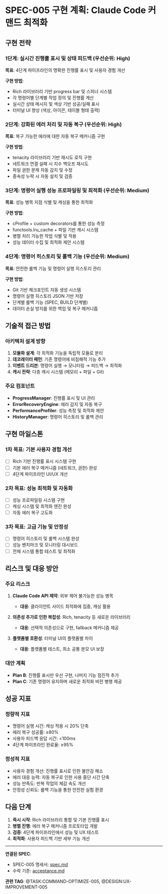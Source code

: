 # SPEC-005 구현 계획: Claude Code 커맨드 최적화

## 구현 전략

### 1단계: 실시간 진행률 표시 및 상태 피드백 (우선순위: High)

**목표**: 4단계 파이프라인의 명확한 진행률 표시 및 사용자 경험 개선

**구현 방법**:

- Rich 라이브러리 기반 progress bar 및 스피너 시스템
- 각 명령어별 단계별 작업 정의 및 진행률 계산
- 실시간 상태 메시지 및 색상 기반 성공/실패 표시
- 터미널 UI 향상 (색상, 아이콘, 테이블 형태 출력)

### 2단계: 강화된 에러 처리 및 자동 복구 (우선순위: High)

**목표**: 복구 가능한 에러에 대한 자동 복구 메커니즘 구현

**구현 방법**:

- tenacity 라이브러리 기반 재시도 로직 구현
- 네트워크 연결 실패 시 지수 백오프 재시도
- 파일 권한 문제 자동 감지 및 수정
- 종속성 누락 시 자동 설치 및 검증

### 3단계: 명령어 실행 성능 프로파일링 및 최적화 (우선순위: Medium)

**목표**: 성능 병목 지점 식별 및 캐싱을 통한 최적화

**구현 방법**:

- cProfile + custom decorators를 통한 성능 측정
- functools.lru_cache + 파일 기반 캐시 시스템
- 병렬 처리 가능한 작업 식별 및 적용
- 성능 데이터 수집 및 최적화 제안 시스템

### 4단계: 명령어 히스토리 및 롤백 기능 (우선순위: Medium)

**목표**: 안전한 롤백 기능 및 명령어 실행 히스토리 관리

**구현 방법**:

- Git 기반 체크포인트 자동 생성 시스템
- 명령어 실행 히스토리 JSON 기반 저장
- 단계별 롤백 기능 (SPEC, BUILD 단계별)
- 데이터 손실 방지를 위한 백업 및 복구 메커니즘

## 기술적 접근 방법

### 아키텍처 설계 방향

1. **모듈화 설계**: 각 최적화 기능을 독립적 모듈로 분리
2. **데코레이터 패턴**: 기존 명령어에 비침해적 기능 추가
3. **이벤트 드리븐**: 명령어 실행 → 모니터링 → 피드백 → 최적화
4. **캐시 전략**: 다층 캐시 시스템 (메모리 + 파일 + Git)

### 주요 컴포넌트

- **ProgressManager**: 진행률 표시 및 UI 관리
- **ErrorRecoveryEngine**: 에러 감지 및 자동 복구
- **PerformanceProfiler**: 성능 측정 및 최적화 제안
- **HistoryManager**: 명령어 히스토리 및 롤백 관리

## 구현 마일스톤

### 1차 목표: 기본 사용자 경험 개선

- [ ] Rich 기반 진행률 표시 시스템 구현
- [ ] 기본 에러 복구 메커니즘 (네트워크, 권한) 완성
- [ ] 4단계 파이프라인 UI/UX 개선

### 2차 목표: 성능 최적화 및 자동화

- [ ] 성능 프로파일링 시스템 구현
- [ ] 캐싱 시스템 및 최적화 엔진 완성
- [ ] 자동 에러 복구 고도화

### 3차 목표: 고급 기능 및 안정성

- [ ] 명령어 히스토리 및 롤백 시스템 완성
- [ ] 성능 벤치마크 및 모니터링 대시보드
- [ ] 전체 시스템 통합 테스트 및 최적화

## 리스크 및 대응 방안

### 주요 리스크

1. **Claude Code API 제약**: 외부 제어 불가능한 성능 병목
   - **대응**: 클라이언트 사이드 최적화에 집중, 캐싱 활용

2. **의존성 추가로 인한 복잡성**: Rich, tenacity 등 새로운 라이브러리
   - **대응**: 선택적 의존성으로 구현, fallback 메커니즘 제공

3. **플랫폼별 호환성**: 터미널 UI의 플랫폼별 차이
   - **대응**: 플랫폼별 테스트, 최소 공통 분모 UI 보장

### 대안 계획

- **Plan B**: 진행률 표시만 우선 구현, 나머지 기능 점진적 추가
- **Plan C**: 기존 명령어 유지하며 새로운 최적화 버전 병행 제공

## 성공 지표

### 정량적 지표

- 명령어 실행 시간: 캐싱 적용 시 20% 단축
- 에러 복구 성공률: ≥80%
- 사용자 피드백 응답 시간: <100ms
- 4단계 파이프라인 완료율: ≥95%

### 정성적 지표

- 사용자 경험 개선: 진행률 표시로 인한 불안감 해소
- 에러 대응 능력: 자동 복구로 인한 사용 중단 시간 단축
- 성능 만족도: 반복 작업의 체감 속도 개선
- 안정성 신뢰도: 롤백 기능을 통한 안전한 실험 환경

## 다음 단계

1. **즉시 시작**: Rich 라이브러리 통합 및 기본 진행률 표시
2. **병렬 진행**: 에러 복구 메커니즘 프로토타입 개발
3. **검증**: 4단계 파이프라인에서 성능 및 UX 테스트
4. **최적화**: 사용자 피드백 기반 세부 기능 개선

---

**연결된 SPEC**:

- SPEC-005 명세서: [spec.md](./spec.md)
- 수락 기준: [acceptance.md](./acceptance.md)

**관련 TAG**: @TASK:COMMAND-OPTIMIZE-005, @DESIGN:UX-IMPROVEMENT-005
